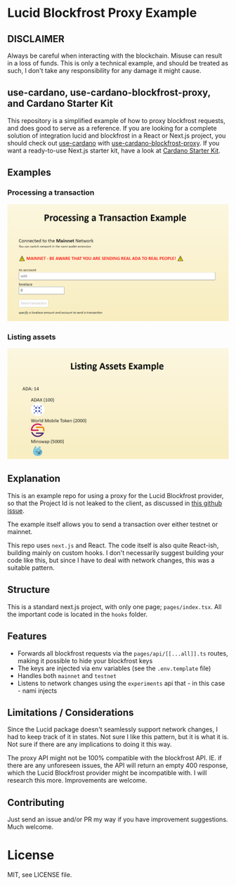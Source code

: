 # Lucid Blockfrost Proxy Example

## DISCLAIMER

Always be careful when interacting with the blockchain. Misuse can result in a loss of funds. This is only a technical example, and should be treated as such, I don't take any responsibility for any damage it might cause.

## use-cardano, use-cardano-blockfrost-proxy, and Cardano Starter Kit

This repository is a simplified example of how to proxy blockfrost requests, and does good to serve as a reference. If you are looking for a complete solution of integration lucid and blockfrost in a React or Next.js project, you should check out [use-cardano](https://www.github.com/use-cardano/use-cardano) with [use-cardano-blockfrost-proxy](https://www.github.com/use-cardano/use-cardano-blockfrost-proxy). If you want a ready-to-use Next.js starter kit, have a look at [Cardano Starter Kit](https://cardano-starter-kit.alangaming.com).

## Examples

### Processing a transaction

![processing_a_transaction](.github/processing_a_transaction.png)

### Listing assets

![listing_assets](.github/listing_assets.png)

## Explanation

This is an example repo for using a proxy for the Lucid Blockfrost provider, so that the Project Id is not leaked to the client, as discussed in [this github issue](https://github.com/spacebudz/lucid/issues/25).

The example itself allows you to send a transaction over either testnet or mainnet.

This repo uses `next.js` and React. The code itself is also quite React-ish, building mainly on custom hooks. I don't necessarily suggest building your code like this, but since I have to deal with network changes, this was a suitable pattern.

## Structure

This is a standard next.js project, with only one page; `pages/index.tsx`. All the important code is located in the `hooks` folder.

## Features

- Forwards all blockfrost requests via the `pages/api/[[...all]].ts` routes, making it possible to hide your blockfrost keys
- The keys are injected via env variables (see the `.env.template` file)
- Handles both `mainnet` and `testnet`
- Listens to network changes using the `experiments` api that - in this case - nami injects

## Limitations / Considerations

Since the Lucid package doesn't seamlessly support network changes, I had to keep track of it in states. Not sure I like this pattern, but it is what it is. Not sure if there are any implications to doing it this way.

The proxy API might not be 100% compatible with the blockfrost API. IE. if there are any unforeseen issues, the API will return an empty 400 response, which the Lucid Blockfrost provider might be incompatible with. I will research this more. Improvements are welcome.

## Contributing

Just send an issue and/or PR my way if you have improvement suggestions. Much welcome.

# License

MIT, see LICENSE file.
